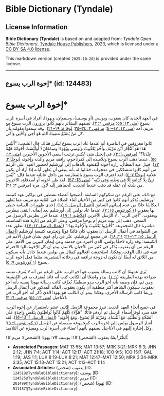 # Bible Dictionary (Tyndale)

## License Information

**Bible Dictionary (Tyndale)** is based on and adapted from: _Tyndale Open Bible Dictionary_, [Tyndale House Publishers](https://tyndaleopenresources.com/), 2023, which is licensed under a [CC BY-SA 4.0 license](https://creativecommons.org/licenses/by-sa/4.0/legalcode.en).

This markdown version (created `2025-10-20`) is provided under the same license.



--------------------------------

## إخوة الرب يسوع* (id: 124483)

إخوة الرب يسوع\*
================

في العهد الجديد كان يعقوب، ويوسي (أو يوسف)، وسمعان، ويهوذا، أفراد في أسرة الرب يسوع ([متى ١٣: ٥٥](https://ref.ly/Matt13:55)؛ [مرقس ٦: ٣](https://ref.ly/Mark6:3)). تصفهم البشائر بأنهم كانوا يزورون الرب يسوع مع مريم، أمه ([متى ١٢: ٤٧–٥٠](https://ref.ly/Matt12:47-Matt12:50)؛ [مرقس ٣: ٣٤–٣٥](https://ref.ly/Mark3:34-Mark3:35)؛ [لوقا ٨: ١٩–٢١](https://ref.ly/Luke8:19-Luke8:21))، وقد سمعوا مقولته بأن كل مَنْ يَصْنَعُ مَشِيئَةَ ٱللهِ هُوَ أَخِي وَأُخْتِي وَأُمِّي.

كانوا معروفين في الناصرة أنه عندما عاد الرب يسوع ليكرز هناك، قال الشعب: "أَلَيْسَ هَذَا هُوَ ٱلنَّجَّارَ ٱبْنَ مَرْيَمَ، وَأَخُو يَعْقُوبَ وَيُوسِي وَيَهُوذَا وَسِمْعَانَ؟ أَوَلَيْسَتْ أَخَوَاتُهُ هَهُنَا عِنْدَنَا؟" ([مرقس ٦: ٣](https://ref.ly/Mark6:3)). في إنجيل متى عُكس ترتيب اسمي الأخوين الأخيرين ([متى ١٣: ٥٥](https://ref.ly/Matt13:55)). عندما ذهب الرب يسوع وتلاميذه إلى كفرناحوم، رافقه مريم والدته وإخوته ([يوحنَّا ٢: ١٢](https://ref.ly/John2:12)). قبيل عيد المظال، زاره أخوته ليُقنعوه بالذهاب إلى أورشليم لحضور العيد. على الرغم من أنهم كانوا متشككين في معجزاته، فقالوا له بأنه ينبغي أن يُظهِر آياته إذا أراد أن يكون علانية ([يوحنَّا ٧: ٤](https://ref.ly/John7:4)). لقد اعترف الرب يسوع بالمعارضة من داخل عائلته عندما قال: "لَيْسَ نَبِيٌّ بِلَا كَرَامَةٍ إِلَّا فِي وَطَنِهِ وَفِي بَيْتِهِ" ([متى 13: 57](https://ref.ly/Matt13:57)). لقد ظن أخوته أو أصدقاؤه الآخرون من بلدته أن عقله قد ذهب عندما انجذبت الجماهير إليه لأول مرة ([مرقس ٣: ٢١](https://ref.ly/Mark3:21)).

مع ذلك، على الرغم من شكوكهم السابقة، أصبحوا أعضاء نشطين في بواكير عهد كنيسة أورشليم. يُذكر أنهم كانوا في كثير من الأحيان أثناء الصلاة في العُلية مع مريم، مما يُظهر انعكاسًا حادًا من عدم إيمانهم السابق ([أعمال الرسل ١: ١٤](https://ref.ly/Acts1:14)). إحدى ظهورات القيامة حظى بها يعقوب ([١ كورنثوس ١٥: ٧](https://ref.ly/1Cor15:7)). عندما عاد بولس إلى أورشليم بعد إيمانه، التقى ببطرس ويعقوب، "أَخِي الرب"، لا الرُسل الآخرين ([غلاطية ١: ١٩](https://ref.ly/Gal1:19)). عندما حُرر بطرس الرسول من السجن، ذهب إلى بيت مريم أم يوحنا مرقس، وعلى الرغم من إثارة هذه المناسبة، مباشرة قال للمجموعة "أَخْبِرُوا يَعْقُوبَ وَٱلْإِخْوَةَ بِهَذَا" ([أعمال الرسل ١٢: ١٧](https://ref.ly/Acts12:17)). تظهر عدد من الشواهد في أعمال الرسل أن يعقوب كان قائدًا قويًا وتحترمه كنيسة أورشليم ([أعمال الرسل ١٥: ١٣–٢١](https://ref.ly/Acts15:13-Acts15:21)؛ [٢١: ١٨](https://ref.ly/Acts21:18)). في مجمع أورشليم، عبَّر عن رأي قوي بشأن قبول الأمم في الكنيسة؛ وقد زاره لاحقًا بولس، الذي أخبره عن خدمته وعن إيمان كثيرين بين الأمم. على الرغم من أن يعقوب يُذكر في كثير من الأحيان بالاسم، يبدو أن كل الإخوة نالوا الاحترام عينه في ذلك الوقت. وهكذا، استُخدِمَت أفعالهم كمثال من بولس عندما جادل بأنه سيكون من اللائق له أيضًا أن تكون له زوجة ترافقه في رحلاته التبشيرية، مثلما فعل إخوة الرب يسوع ([١ كورنثوس ٩: ٥](https://ref.ly/1Cor9:5)).

يُرى عمومًا أن كاتب رسالة يعقوب هو أخو الرب، على الرغم من أنه لا يُعرف نفسه صراحة بهذه الطريقة ([١: ١](https://ref.ly/Jas1:1)). يبدو واضحًا أن الكاتب كتب أنه قائد مُعترف به في الكنيسة؛ ومن ثم، فإن وصفه بأنه أخو الرب يبدو منطقيًا. يُعرِّف كاتب رسالة يهوذا نفسه بأنه أخو يعقوب. سيكون الشاهد أكثر منطقية أن يكون يعقوب، القائد المذكور في أعمال الرسل وربما كاتب الرسالة الأخرى. وهكذا يبدو أن الكاتب هو يهوذا الذي ذُكر أنه أخو الرب في الأناجيل ([متى ١٣: ٥٥](https://ref.ly/Matt13:55)؛ [مرقس ٦: ٣](https://ref.ly/Mark6:3)).

في جميع أنحاء العهد الجديد، تبرز مجموعة الرُسل الاثني عشر باستمرار عن إخوة الرب. فقد سرد لوقا أسماء الرسل ثم أردف قائلًا: "هَؤُلَاءِ كُلُّهُمْ كَانُوا يُواظِبُونَ بِنَفْسٍ وَاحِدَةٍ عَلَى ٱلصَّلَاةِ وَٱلطِّلْبَةِ، مَعَ ٱلنِّسَاءِ، وَمَرْيَمَ أُمِّ يَسُوعَ، وَمَعَ إِخْوَتِهِ" ([أعمال الرسل 1: 13–14](https://ref.ly/Acts1:13-Acts1:14)). لقد أشار الرسول بولس إلى إخوة الرب كمجموعة منفصلة عن الرُسل ([١ كورنثوس ٩: ٥](https://ref.ly/1Cor9:5))؛ وكل إشارة إليهم في الأناجيل يصفهم بأنهم أعضاء في أسرة الرب ومميزة عن التلاميذ.

*اُنْظُرْ أيضًا* يعقوب (الشخص) \#١؛ يوسف \#٧؛ يهوذا (الشخص)؛ مريم \#١.

* **Associated Passages:** MAT 13:55; MAT 13:57; MRK 3:21; MRK 6:3; JHN 2:12; JHN 7:4; ACT 1:14; ACT 12:17; ACT 21:18; 1CO 9:5; 1CO 15:7; GAL 1:19; JAS 1:1; LUK 8:19–LUK 8:21; MAT 12:47–MAT 12:50; MRK 3:34–MRK 3:35; ACT 15:13–ACT 15:21; ACT 1:13–ACT 1:14
* **Associated Articles:** يعقوب (شخص) (ID: `124519@TyndaleBibleDictionary`); يوسف (ID: `124525@TyndaleBibleDictionary`); مريم (ID: `201499@TyndaleBibleDictionary`); يَهوذَا (شخص) (ID: `511187@TyndaleBibleDictionary`)

